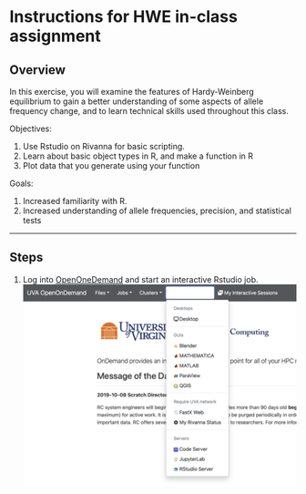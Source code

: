 # **Instructions for HWE in-class assignment**

## Overview
In this exercise, you will examine the features of Hardy-Weinberg equilibrium to gain a better understanding of some aspects of allele frequency change, and to learn technical skills used throughout this class.

Objectives:
1. Use Rstudio on Rivanna for basic scripting.
2. Learn about basic object types in R, and make a function in R
3. Plot data that you generate using your function

Goals:
1.	Increased familiarity with R.
2.	Increased understanding of allele frequencies, precision, and statistical tests
---
## Steps
1.	Log into [OpenOneDemand](https://rivanna-portal.hpc.virginia.edu/pun/sys/dashboard) and start an interactive Rstudio job.
![Some text here.](/Module_1/images/OOD1.png)
